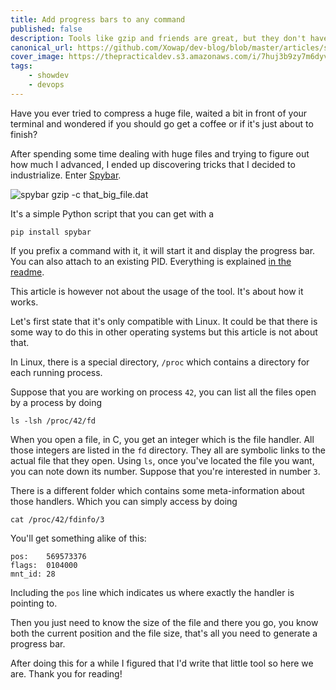 ```yaml
---
title: Add progress bars to any command
published: false
description: Tools like gzip and friends are great, but they don't have a progress bar.
canonical_url: https://github.com/Xowap/dev-blog/blob/master/articles/showdev/spybar.md
cover_image: https://thepracticaldev.s3.amazonaws.com/i/7huj3b9zy7m6dyva8amc.jpg
tags:
    - showdev
    - devops
---
```

Have you ever tried to compress a huge file, waited a bit in front of your terminal and wondered if you should go get a coffee or if it's just about to finish?

After spending some time dealing with huge files and trying to figure out how much I advanced, I ended up discovering tricks that I decided to industrialize. Enter [Spybar](https://github.com/Xowap/Spybar).

![`spybar gzip -c that_big_file.dat`](https://thepracticaldev.s3.amazonaws.com/i/iz3lys4p1q42xki0el0d.gif)

It's a simple Python script that you can get with a

```
pip install spybar
```

If you prefix a command with it, it will start it and display the progress bar. You can also attach to an existing PID. Everything is explained [in the readme](https://github.com/Xowap/Spybar).

This article is however not about the usage of the tool. It's about how it works.

Let's first state that it's only compatible with Linux. It could be that there is some way to do this in other operating systems but this article is not about that.

In Linux, there is a special directory, `/proc` which contains a directory for each running process.

Suppose that you are working on process `42`, you can list all the files open by a process by doing

```
ls -lsh /proc/42/fd
```

When you open a file, in C, you get an integer which is the file handler. All those integers are listed in the `fd` directory. They all are symbolic links to the actual file that they open. Using `ls`, once you've located the file you want, you can note down its number. Suppose that you're interested in number `3`.

There is a different folder which contains some meta-information about those handlers. Which you can simply access by doing

```
cat /proc/42/fdinfo/3
```

You'll get something alike of this:

```
pos:    569573376
flags:  0104000
mnt_id: 28
```

Including the `pos` line which indicates us where exactly the handler is pointing to.

Then you just need to know the size of the file and there you go, you know both the current position and the file size, that's all you need to generate a progress bar.

After doing this for a while I figured that I'd write that little tool so here we are. Thank you for reading!